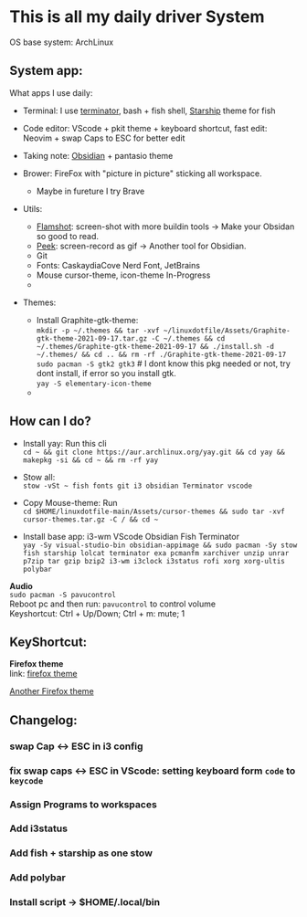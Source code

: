 # This is all my daily driver System

OS base system: ArchLinux

## System app:

What apps I use daily:

- Terminal: I use [terminator](https://terminator-gtk3.readthedocs.io/en/latest/), bash + fish shell, [Starship](https://starship.rs/) theme for fish
- Code editor: VScode + pkit theme + keyboard shortcut, fast edit: Neovim + swap Caps to ESC for better edit
- Taking note: [Obsidian](https://obsidian.md/) + pantasio theme
- Brower: FireFox with "picture in picture" sticking all workspace.
  - Maybe in fureture I try Brave
- Utils:

  - [Flamshot](https://github.com/flameshot-org/flameshot): screen-shot with more buildin tools -> Make your Obsidan so good to read.
  - [Peek](https://github.com/phw/peek): screen-record as gif -> Another tool for Obsidian.
  - Git
  - Fonts: CaskaydiaCove Nerd Font, JetBrains
  - Mouse cursor-theme, icon-theme In-Progress
  -

- Themes:
  - Install Graphite-gtk-theme:  
    `mkdir -p ~/.themes && tar -xvf ~/linuxdotfile/Assets/Graphite-gtk-theme-2021-09-17.tar.gz -C ~/.themes && cd ~/.themes/Graphite-gtk-theme-2021-09-17 && ./install.sh -d ~/.themes/ && cd .. && rm -rf ./Graphite-gtk-theme-2021-09-17`  
    `sudo pacman -S gtk2 gtk3` # I dont know this pkg needed or not, try dont install, if error so you install gtk.  
    `yay -S elementary-icon-theme`
  -

## How can I do?

- Install yay: Run this cli  
  `cd ~ && git clone https://aur.archlinux.org/yay.git && cd yay && makepkg -si && cd ~ && rm -rf yay`
- Stow all:  
  `stow -vSt ~ fish fonts git i3 obsidian Terminator vscode`
- Copy Mouse-theme: Run  
  `cd $HOME/linuxdotfile-main/Assets/cursor-themes && sudo tar -xvf cursor-themes.tar.gz -C / && cd ~`

- Install base app: i3-wm VScode Obsidian Fish Terminator  
  `yay -Sy visual-studio-bin obsidian-appimage && sudo pacman -Sy stow fish starship lolcat terminator exa pcmanfm xarchiver unzip unrar p7zip tar gzip bzip2 i3-wm i3clock i3status rofi xorg xorg-ultis polybar`

**Audio**  
`sudo pacman -S pavucontrol`  
Reboot pc and then run: `pavucontrol` to control volume  
 Keyshortcut: Ctrl + Up/Down; Ctrl + m: mute; 1

## KeyShortcut:

**Firefox theme**  
link: [firefox theme](https://color.firefox.com/?theme=XQAAAAIkAQAAAAAAAABBqYhm849SCia2CaaEGccwS-xMDPrwkxcr_nLBnA2qMBs0vZSwj6ZMf6J9CTBIw8tFRBPdZu2vxUpdb0qhLAJ9WSV30Tdg0UZMWuoGdPbnwkfU5p8hsmo10h-Q0tAeT1lBVrQY3nSG2AC08h1zPHAeDnpev_DKzhXX-YtHWjBM_T-ibTSmR2zrkM3LI-aZ6UFiZDbEJ71UYDONYvEieiRob8Ub22SFcYoGCSAkFrUh2GyWUm_QGzDjAJQ9uA55ARMMmrirDdxuCiq7QXHSIf70pl7A)

[Another Firefox theme](https://color.firefox.com/?theme=XQAAAAIWAQAAAAAAAABBqYhm849SCia2CaaEGccwS-xMDPrxiv6JAUjdCaAX7OF0ZKvtB6ZVHDZE5kgGZbIei0SFn_Yxe3GGnTjKhAZR9B7rwNIsNtP6O2TkpGMBF9FaWJKWuOFcW8Wq7AdKlICmGR8QiJJQDk068YMqF1sBES9yukVZLwmtqwaSjf0TWLAWn9yo3Y0FHTWqn0_mxW0sYoL2ljGvfj--bGa_0nhxvbJrtdChDbJnZzrXevMhYYFKGsSFc_zg-kY)

## Changelog:

### swap Cap <-> ESC in i3 config

### fix swap caps <-> ESC in VScode: setting keyboard form `code` to `keycode`

### Assign Programs to workspaces

### Add i3status

### Add fish + starship as one stow

### Add polybar

### Install script -> $HOME/.local/bin
